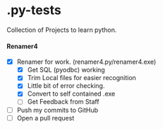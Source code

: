 # .py-tests

Collection of Projects to learn python.

#### Renamer4
- [x] Renamer for work. (renamer4.py/renamer4.exe)
  - [x] Get SQL (pyodbc) working
  - [x] Trim Local files for easier recognition
  - [x] Little bit of error checking.
  - [x] Convert to self contained .exe
  - [ ] Get Feedback from Staff
- [ ] Push my commits to GitHub
- [ ] Open a pull request
